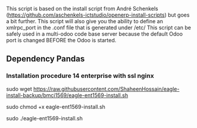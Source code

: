 This script is based on the install script from André Schenkels (https://github.com/aschenkels-ictstudio/openerp-install-scripts)
but goes a bit further. This script will also give you the ability to define an xmlrpc_port in the .conf file that is generated under /etc/
This script can be safely used in a multi-odoo code base server because the default Odoo port is changed BEFORE the Odoo is started.


<h2>Dependency Pandas </h2>

<h3>Installation procedure 14 enterprise with ssl nginx</h3>


sudo wget https://raw.githubusercontent.com/ShaheenHossain/eagle-install-backup/bmci1569/eagle-ent1569-install.sh


sudo chmod +x eagle-ent1569-install.sh


sudo ./eagle-ent1569-install.sh

